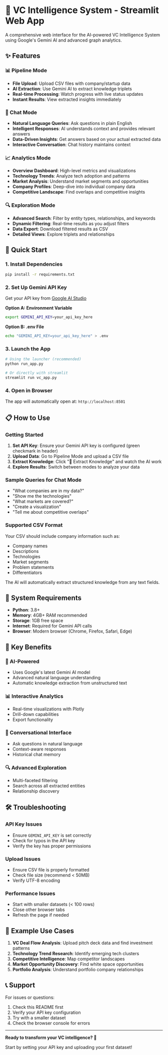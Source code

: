 # 🧠 VC Intelligence System - Streamlit Web App

A comprehensive web interface for the AI-powered VC Intelligence System using Google's Gemini AI and advanced graph analytics.

## ✨ Features

### 📊 Pipeline Mode
- **File Upload**: Upload CSV files with company/startup data
- **AI Extraction**: Use Gemini AI to extract knowledge triplets
- **Real-time Processing**: Watch progress with live status updates
- **Instant Results**: View extracted insights immediately

### 💬 Chat Mode
- **Natural Language Queries**: Ask questions in plain English
- **Intelligent Responses**: AI understands context and provides relevant answers
- **Data-Driven Insights**: Get answers based on your actual extracted data
- **Interactive Conversation**: Chat history maintains context

### 📈 Analytics Mode
- **Overview Dashboard**: High-level metrics and visualizations
- **Technology Trends**: Analyze tech adoption and patterns
- **Market Analysis**: Understand market segments and opportunities
- **Company Profiles**: Deep-dive into individual company data
- **Competitive Landscape**: Find overlaps and competitive insights

### 🔍 Exploration Mode
- **Advanced Search**: Filter by entity types, relationships, and keywords
- **Dynamic Filtering**: Real-time results as you adjust filters
- **Data Export**: Download filtered results as CSV
- **Detailed Views**: Explore triplets and relationships

## 🚀 Quick Start

### 1. Install Dependencies
```bash
pip install -r requirements.txt
```

### 2. Set Up Gemini API Key
Get your API key from [Google AI Studio](https://aistudio.google.com/app/apikey)

**Option A: Environment Variable**
```bash
export GEMINI_API_KEY=your_api_key_here
```

**Option B: .env File**
```bash
echo "GEMINI_API_KEY=your_api_key_here" > .env
```

### 3. Launch the App
```bash
# Using the launcher (recommended)
python run_app.py

# Or directly with streamlit
streamlit run vc_app.py
```

### 4. Open in Browser
The app will automatically open at: `http://localhost:8501`

## 📋 How to Use

### Getting Started
1. **Set API Key**: Ensure your Gemini API key is configured (green checkmark in header)
2. **Upload Data**: Go to Pipeline Mode and upload a CSV file
3. **Extract Knowledge**: Click "🚀 Extract Knowledge" and watch the AI work
4. **Explore Results**: Switch between modes to analyze your data

### Sample Queries for Chat Mode
- "What companies are in my data?"
- "Show me the technologies"
- "What markets are covered?"
- "Create a visualization"
- "Tell me about competitive overlaps"

### Supported CSV Format
Your CSV should include company information such as:
- Company names
- Descriptions
- Technologies
- Market segments
- Problem statements
- Differentiators

The AI will automatically extract structured knowledge from any text fields.

## 🔧 System Requirements

- **Python**: 3.8+
- **Memory**: 4GB+ RAM recommended
- **Storage**: 1GB free space
- **Internet**: Required for Gemini API calls
- **Browser**: Modern browser (Chrome, Firefox, Safari, Edge)

## 🌟 Key Benefits

### 🤖 AI-Powered
- Uses Google's latest Gemini AI model
- Advanced natural language understanding
- Automatic knowledge extraction from unstructured text

### 📊 Interactive Analytics
- Real-time visualizations with Plotly
- Drill-down capabilities
- Export functionality

### 💬 Conversational Interface
- Ask questions in natural language
- Context-aware responses
- Historical chat memory

### 🔍 Advanced Exploration
- Multi-faceted filtering
- Search across all extracted entities
- Relationship discovery

## 🛠️ Troubleshooting

### API Key Issues
- Ensure `GEMINI_API_KEY` is set correctly
- Check for typos in the API key
- Verify the key has proper permissions

### Upload Issues
- Ensure CSV file is properly formatted
- Check file size (recommend < 50MB)
- Verify UTF-8 encoding

### Performance Issues
- Start with smaller datasets (< 100 rows)
- Close other browser tabs
- Refresh the page if needed

## 🎯 Example Use Cases

1. **VC Deal Flow Analysis**: Upload pitch deck data and find investment patterns
2. **Technology Trend Research**: Identify emerging tech clusters
3. **Competitive Intelligence**: Map competitor landscapes
4. **Market Opportunity Discovery**: Find white space opportunities
5. **Portfolio Analysis**: Understand portfolio company relationships

## 📞 Support

For issues or questions:
1. Check this README first
2. Verify your API key configuration
3. Try with a smaller dataset
4. Check the browser console for errors

---

**Ready to transform your VC intelligence? 🚀**

Start by setting your API key and uploading your first dataset! 